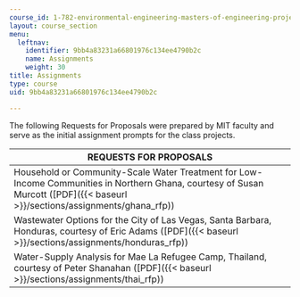 ```yaml
---
course_id: 1-782-environmental-engineering-masters-of-engineering-project-fall-2007-spring-2008
layout: course_section
menu:
  leftnav:
    identifier: 9bb4a83231a66801976c134ee4790b2c
    name: Assignments
    weight: 30
title: Assignments
type: course
uid: 9bb4a83231a66801976c134ee4790b2c

---
```


The following Requests for Proposals were prepared by MIT faculty and serve as the initial assignment prompts for the class projects.

| REQUESTS FOR PROPOSALS |
| --- |
| Household or Community-Scale Water Treatment for Low-Income Communities in Northern Ghana, courtesy of Susan Murcott ([PDF]({{< baseurl >}}/sections/assignments/ghana_rfp)) |
| Wastewater Options for the City of Las Vegas, Santa Barbara, Honduras, courtesy of Eric Adams ([PDF]({{< baseurl >}}/sections/assignments/honduras_rfp)) |
| Water-Supply Analysis for Mae La Refugee Camp, Thailand, courtesy of Peter Shanahan ([PDF]({{< baseurl >}}/sections/assignments/thai_rfp))